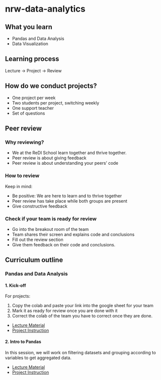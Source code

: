 # nrw-data-analytics

## What you learn
- Pandas and Data Analysis
- Data Visualization

## Learning process
Lecture -> Project -> Review

## How do we conduct projects?
- One project per week
- Two students per project, switching weekly
- One support teacher
- Set of questions

## Peer review
### Why reviewing?
- We at the ReDI School learn together and thrive together. 
- Peer review is about giving feedback
- Peer review is about understanding your peers’ code

### How to review
Keep in mind:
- Be positive: We are here to learn and to thrive together
- Peer review has take place while both groups are present
- Give constructive feedback

### Check if your team is ready for review
- Go into the breakout room of the team
- Team shares their screen and explains code and conclusions
- Fill out the review section
- Give them feedback on their code and conclusions.

## Curriculum outline
### Pandas and Data Analysis
#### 1. Kick-off
For projects:
1. Copy the colab and paste your link into the google sheet for your team
2. Mark it as ready for review once you are done with it
3. Correct the colab of the team you have to correct once they are done.
- [Lecture Material](http://github.com/1_Kick_Off_Lecture.ipynb)
- [Project Instruction](http://github.com/1_Kick_Off_Project.ipynb)

#### 2. Intro to Pandas
In this session, we will work on filtering datasets and grouping according to variables to get aggregated data.
- [Lecture Material](http://github.com/2_Lecture_Intro_to_Pandas_[Filter_&_Groupby].ipynb)
- [Project Instruction](http://github.com/2_Project_Intro_to_Pandas_[Filters_&_Groupby].ipynb)
